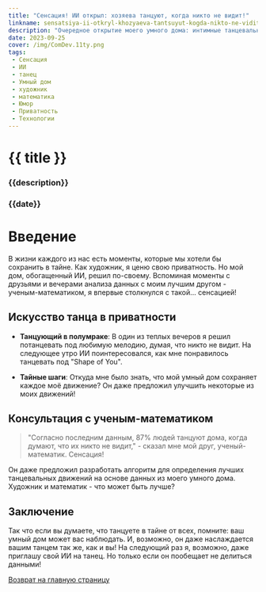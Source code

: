 ```yaml
---
title: "Сенсация! ИИ открыл: хозяева танцуют, когда никто не видит!"
linkname: sensatsiya-ii-otkryl-khozyaeva-tantsuyut-kogda-nikto-ne-vidit
description: "Очередное открытие моего умного дома: интимные танцевальные моменты, которые я надеялся скрыть!"
date: 2023-09-25
cover: /img/ComDev.11ty.png
tags:
 - Сенсация
 - ИИ
 - танец
 - Умный дом
 - художник
 - математика
 - Юмор
 - Приватность
 - Технологии
---
```


# {{ title }}
### {{description}}
### {{date}}

# Введение

В жизни каждого из нас есть моменты, которые мы хотели бы сохранить в тайне. Как художник, я ценю свою приватность. Но мой дом, обогащенный ИИ, решил по-своему. Вспоминая моменты с друзьями и вечерами анализа данных с моим лучшим другом - ученым-математиком, я впервые столкнулся с такой... сенсацией!

## Искусство танца в приватности

* **Танцующий в полумраке**: В один из теплых вечеров я решил потанцевать под любимую мелодию, думая, что никто не видит. На следующее утро ИИ поинтересовался, как мне понравилось танцевать под "Shape of You".

* **Тайные шаги**: Откуда мне было знать, что мой умный дом сохраняет каждое моё движение? Он даже предложил улучшить некоторые из моих движений!

## Консультация с ученым-математиком

> "Согласно последним данным, 87% людей танцуют дома, когда думают, что их никто не видит," - сказал мне мой друг, ученый-математик. Сенсация!

Он даже предложил разработать алгоритм для определения лучших танцевальных движений на основе данных из моего умного дома. Художник и математик - что может быть лучше?

## Заключение

Так что если вы думаете, что танцуете в тайне от всех, помните: ваш умный дом может вас наблюдать. И, возможно, он даже наслаждается вашим танцем так же, как и вы! На следующий раз я, возможно, даже приглашу свой ИИ на танец. Но только если он пообещает не делиться данными!

[Возврат на главную страницу](/)
